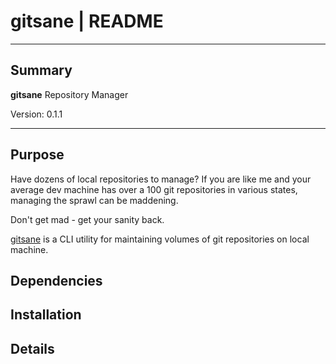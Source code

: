 # gitsane | README

* * *

## Summary

**gitsane** Repository Manager

 Version: 0.1.1

* * *

## Purpose

Have dozens of local repositories to manage?  If you are like me and your average dev machine has over a 100 git repositories in various states, managing the sprawl can be maddening.

Don't get mad - get your sanity back.

[gitsane](https://github.com/fstab50/gitsane) is a CLI utility for maintaining volumes of git repositories on local machine.


## Dependencies



## Installation


## Details

